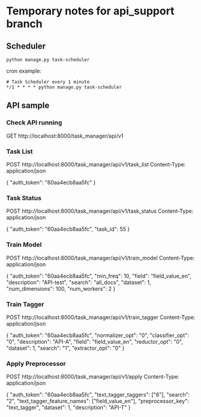 # Temporary notes for api_support branch

## Scheduler

```
python manage.py task-scheduler
```

cron example:

```
# Task Scheduler every 1 minute
*/1 * * * * python manage.py task-scheduler
```

## API sample

### Check API running
GET http://localhost:8000/task_manager/api/v1

### Task List
POST http://localhost:8000/task_manager/api/v1/task_list
Content-Type: application/json

{
    "auth_token": "60aa4ecb8aa5fc"
}

### Task Status
POST http://localhost:8000/task_manager/api/v1/task_status
Content-Type: application/json

{
    "auth_token": "60aa4ecb8aa5fc",
    "task_id": 55
}

### Train Model
POST http://localhost:8000/task_manager/api/v1/train_model
Content-Type: application/json

{
    "auth_token": "60aa4ecb8aa5fc",
    "min_freq": 10,
    "field": "field_value_en",
    "description": "API-test",
    "search": "all_docs",
    "dataset": 1,
    "num_dimensions": 100,
    "num_workers": 2
}

### Train Tagger
POST http://localhost:8000/task_manager/api/v1/train_tagger
Content-Type: application/json

{
    "auth_token": "60aa4ecb8aa5fc",
    "normalizer_opt": "0",
    "classifier_opt": "0",
    "description": "API-A",
    "field": "field_value_en",
    "reductor_opt": "0",
    "dataset": 1,
    "search": "1",
    "extractor_opt": "0"
}

### Apply Preprocessor
POST http://localhost:8000/task_manager/api/v1/apply
Content-Type: application/json

{
    "auth_token": "60aa4ecb8aa5fc",
    "text_tagger_taggers": ["6"],
    "search": "2",
    "text_tagger_feature_names": ["field_value_en"],
    "preprocessor_key": "text_tagger",
    "dataset": 1,
    "description": "API-T"
}

